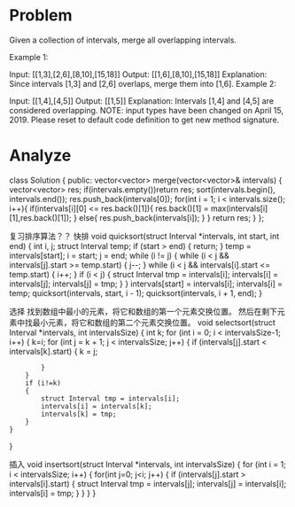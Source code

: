 # Problem
Given a collection of intervals, merge all overlapping intervals.

Example 1:

Input: [[1,3],[2,6],[8,10],[15,18]]
Output: [[1,6],[8,10],[15,18]]
Explanation: Since intervals [1,3] and [2,6] overlaps, merge them into [1,6].
Example 2:

Input: [[1,4],[4,5]]
Output: [[1,5]]
Explanation: Intervals [1,4] and [4,5] are considered overlapping.
NOTE: input types have been changed on April 15, 2019. Please reset to default code definition to get new method signature.

# Analyze
class Solution {
public:
    vector<vector<int>> merge(vector<vector<int>>& intervals) {
        vector<vector<int>> res;
        if(intervals.empty())return res;
        sort(intervals.begin(), intervals.end());
        res.push_back(intervals[0]);
        for(int i = 1; i < intervals.size(); i++){
            if(intervals[i][0] <= res.back()[1]){
                res.back()[1] = max(intervals[i][1],res.back()[1]);
            }
            else{
                res.push_back(intervals[i]);
            }
        }
        return res;
    }
};

复习排序算法？？
快排
void quicksort(struct Interval *intervals, int start, int end)
{
    int i, j;
    struct Interval temp;
    if (start > end)
    {
        return;
    }
    temp = intervals[start];
    i = start;
    j = end;
    while (i != j)
    {
        while (i < j && intervals[j].start >= temp.start)
        {
            j--;
        }
        while (i < j && intervals[i].start <= temp.start)
        {
            i++;
        }
        if (i < j)
        {
            struct Interval tmp = intervals[i];
            intervals[i] = intervals[j];
            intervals[j] = tmp;
        }
    }
    intervals[start] = intervals[i];
    intervals[i] = temp;
    quicksort(intervals, start, i - 1);
    quicksort(intervals, i + 1, end);
}

选择
找到数组中最小的元素，将它和数组的第一个元素交换位置。
然后在剩下元素中找最小元素，将它和数组的第二个元素交换位置。
void selectsort(struct Interval *intervals, int intervalsSize)
{
    int k;
    for (int i = 0; i < intervalsSize-1; i++)
    {
        k=i;
        for (int j = k + 1; j < intervalsSize; j++)
        {
            if (intervals[j].start < intervals[k].start)
            {
                k = j;
                
            }
        }
        if (i!=k)
        {
            struct Interval tmp = intervals[i];
            intervals[i] = intervals[k];
            intervals[k] = tmp;
        }
    }
}

插入
void insertsort(struct Interval *intervals, int intervalsSize)
{
    for (int i = 1; i < intervalsSize; i++)
    {
        for(int j=0; j<i; j++)
        {
            if (intervals[j].start > intervals[i].start)
            {
                struct Interval tmp = intervals[j];
                intervals[j] = intervals[i];
                intervals[i] = tmp;
            }
        }
    }
}

